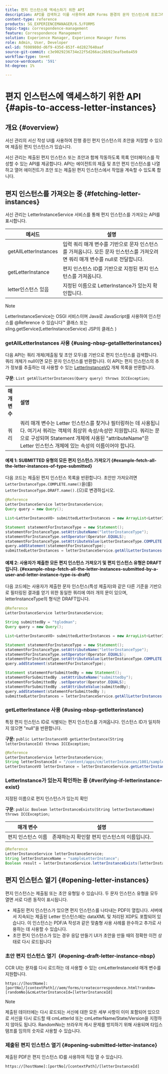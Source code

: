 ```yaml
---
title: 편지 인스턴스에 액세스하기 위한 API
description: API를 검색하고 이를 사용하여 AEM Forms 환경의 문자 인스턴스에 프로그래밍 방식으로 액세스합니다.
content-type: reference
products: SG_EXPERIENCEMANAGER/6.5/FORMS
topic-tags: correspondence-management
feature: Correspondence Management
solution: Experience Manager, Experience Manager Forms
role: Admin, User, Developer
exl-id: f698980d-d6f9-435d-853f-4d2827640aaf
source-git-commit: c3e9029236734e22f5d266ac26b923eafbe0a459
workflow-type: tm+mt
source-wordcount: '591'
ht-degree: 1%

---
```


# 편지 인스턴스에 액세스하기 위한 API {#apis-to-access-letter-instances}

## 개요 {#overview}

서신 관리의 서신 작성 UI를 사용하여 진행 중인 편지 인스턴스의 초안을 저장할 수 있으며 제출된 편지 인스턴스가 있습니다.

서신 관리는 제출된 편지 인스턴스 또는 초안과 함께 작동하도록 목록 인터페이스를 작성할 수 있는 API를 제공합니다. API는 에이전트의 제출 및 초안 편지 인스턴스를 나열하고 열어 에이전트가 초안 또는 제출된 편지 인스턴스에서 작업을 계속할 수 있도록 합니다.

## 편지 인스턴스를 가져오는 중 {#fetching-letter-instances}

서신 관리는 LetterInstanceService 서비스를 통해 편지 인스턴스를 가져오는 API를 표시합니다.

| 메서드 | 설명 |
|--- |--- |
| getAllLetterInstances | 입력 쿼리 매개 변수를 기반으로 문자 인스턴스를 가져옵니다. 모든 문자 인스턴스를 가져오려면 쿼리 매개 변수를 null로 전달합니다. |
| getLetterInstance | 편지 인스턴스 ID를 기반으로 지정된 편지 인스턴스를 가져옵니다. |
| letter인스턴스 있음 | 지정된 이름으로 LetterInstance가 있는지 확인합니다. |

>[!NOTE]
>
>LetterInstanceService는 OSGI 서비스이며 Java로 JavaScript를 사용하여 인스턴스를 @Reference 수 있습니다™
>클래스 또는 sling.getService(LetterInstanceService) JSP의 클래스 )

### getAllLetterInstances 사용 {#using-nbsp-getallletterinstances}

다음 API는 쿼리 개체(제출됨 및 초안 모두)를 기반으로 편지 인스턴스를 검색합니다. 쿼리 개체가 null이면 모든 문자 인스턴스를 반환합니다. 이 API는 편지 인스턴스의 추가 정보를 추출하는 데 사용할 수 있는 [LetterInstanceVO](https://helpx.adobe.com/kr/aem-forms/6-2/javadocs/com/adobe/icc/dbforms/obj/LetterInstanceVO.html) 개체 목록을 반환합니다.

**구문**: `List getAllLetterInstances(Query query) throws ICCException;`

<table>
 <tbody>
  <tr>
   <td><strong>매개변수</strong></td>
   <td><strong>설명</strong></td>
  </tr>
  <tr>
   <td>쿼리</td>
   <td>쿼리 매개 변수는 Letter 인스턴스를 찾거나 필터링하는 데 사용됩니다. 여기서 쿼리는 객체의 최상위 속성/속성만 지원합니다. 쿼리는 문으로 구성되며 Statement 개체에 사용된 "attributeName"은 Letter 인스턴스 개체에 있는 속성의 이름이어야 합니다.<br /> </td>
  </tr>
 </tbody>
</table>

#### 예제 1: SUBMITTED 유형의 모든 편지 인스턴스 가져오기 {#example-fetch-all-the-letter-instances-of-type-submitted}

다음 코드는 제출된 편지 인스턴스 목록을 반환합니다. 초안만 가져오려면 `LetterInstanceType.COMPLETE.name()`을(를) `LetterInstanceType.DRAFT.name().`(으)로 변경하십시오.

```java
@Reference
LetterInstanceService letterInstanceService;
Query query = new Query();

List<LetterInstanceVO> submittedLetterInstances = new ArrayList<LetterInstanceVO>();

Statement statementForInstanceType = new Statement();
statementForInstanceType.setAttributeName("letterInstanceType");
statementForInstanceType.setOperator(Operator.EQUALS);
statementForInstanceType.setAttributeValue(LetterInstanceType.COMPLETE.name());
query.addStatement(statementForInstanceType);
submittedLetterInstances = letterInstanceService.getAllLetterInstances(query);
```

#### 예제 2: 사용자가 제출한 모든 편지 인스턴스 가져오기 및 편지 인스턴스 유형은 DRAFT입니다. {#example-nbsp-fetch-all-the-letter-instances-submitted-by-a-user-and-letter-instance-type-is-draft}

다음 코드에는 사용자가 제출한 문자 인스턴스(특성 제출자)와 같은 다른 기준을 기반으로 필터링된 결과를 얻기 위한 동일한 쿼리에 여러 개의 문이 있으며, letterInstanceType의 형식은 DRAFT입니다.

```java
@Reference
LetterInstanceService letterInstanceService;

String submittedBy = "tglodman";
Query query = new Query();

List<LetterInstanceVO> submittedLetterInstances = new ArrayList<LetterInstanceVO>();

Statement statementForInstanceType = new Statement();
statementForInstanceType.setAttributeName("letterInstanceType");
statementForInstanceType.setOperator(Operator.EQUALS);
statementForInstanceType.setAttributeValue(LetterInstanceType.COMPLETE.name());
query.addStatement(statementForInstanceType);

Statement statementForSubmittedBy = new Statement();
statementForSubmittedBy .setAttributeName("submittedby");
statementForSubmittedBy .setOperator(Operator.EQUALS);
statementForSubmittedBy .setAttributeValue(submittedBy);
query.addStatement(statementForSubmittedBy );
submittedLetterInstances = letterInstanceService.getAllLetterInstances(query);
```

### getLetterInstance 사용 {#using-nbsp-getletterinstance}

특정 편지 인스턴스 ID로 식별되는 편지 인스턴스를 가져옵니다. 인스턴스 ID가 일치하지 않으면 &quot;null&quot;을 반환합니다.

**구문:** `public LetterInstanceVO getLetterInstance(String letterInstanceId) throws ICCException;`

```java
@Reference
LetterInstanceService letterInstanceService;
String letterInstanceId = "/content/apps/cm/letterInstances/1001/sampleLetterInstance";
LetterInstanceVO letterInstance = letterInstanceService.getLetterInstance(letterInstanceId );
```

### LetterInstance가 있는지 확인하는 중 {#verifying-if-letterinstance-exist}

지정된 이름으로 편지 인스턴스가 있는지 확인

**구문**: `public Boolean letterInstanceExists(String letterInstanceName) throws ICCException;`

| **매개 변수** | **설명** |
|---|---|
| 편지 인스턴스 이름 | 존재하는지 확인할 편지 인스턴스의 이름입니다. |

```java
@Reference
LetterInstanceService letterInstanceService;
String letterInstanceName = "sampleLetterInstance";
Boolean result = letterInstanceService.letterInstanceExists(letterInstanceName );
```

## 편지 인스턴스 열기 {#opening-letter-instances}

편지 인스턴스는 제출됨 또는 초안 유형일 수 있습니다. 두 문자 인스턴스 유형을 모두 열면 서로 다른 동작이 표시됩니다.

* 제출된 편지 인스턴스가 있으면 편지 인스턴스를 나타내는 PDF이 열립니다. 서버에서 지속되는 제출된 Letter 인스턴스에는 dataXML 및 처리된 XDP도 포함되어 있습니다. 이 인스턴스는 PDF/A 작성과 같은 맞춤형 사용 사례를 완수하고 추가로 사용하는 데 사용할 수 있습니다.
* 초안 편지 인스턴스가 있는 경우 응답 만들기 UI가 초안을 만들 때의 정확한 이전 상태로 다시 로드됩니다

### 초안 편지 인스턴스 열기  {#opening-draft-letter-instance-nbsp}

CCR UI는 문자를 다시 로드하는 데 사용할 수 있는 cmLetterInstanceId 매개 변수를 지원합니다.

`https://[hostName]:[portNo]/[contextPath]//aem/forms/createcorrespondence.html?random=[randomNo]&cmLetterInstanceId=[letterInstanceId]`

>[!NOTE]
>
>제출된 데이터에는 다시 로드되는 서신에 대한 모든 세부 사항이 이미 포함되어 있으므로 서신을 다시 로드할 때 cmLetterId 또는 cmLetterName/State/Version을 지정하지 않아도 됩니다. RandomNo는 브라우저 캐시 문제를 방지하기 위해 사용되며 타임스탬프를 임의의 숫자로 사용할 수 있습니다.

### 제출된 편지 인스턴스 열기 {#opening-submitted-letter-instance}

제출된 PDF은 편지 인스턴스 ID를 사용하여 직접 열 수 있습니다.

`https://[hostName]:[portNo]/[contextPath]/[letterInstanceId]`
